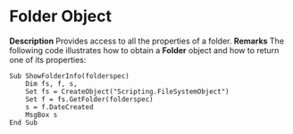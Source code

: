 
# Folder Object



 **Description**
Provides access to all the properties of a folder.
 **Remarks**
The following code illustrates how to obtain a  **Folder** object and how to return one of its properties:



```
Sub ShowFolderInfo(folderspec)
    Dim fs, f, s,
    Set fs = CreateObject("Scripting.FileSystemObject")
    Set f = fs.GetFolder(folderspec)
    s = f.DateCreated
    MsgBox s
End Sub

```

